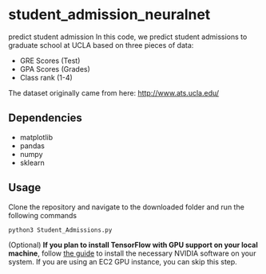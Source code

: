 # student_admission_neuralnet
predict student admission
In this code, we predict student admissions to graduate school at UCLA based on three pieces of data:
- GRE Scores (Test)
- GPA Scores (Grades)
- Class rank (1-4)
 
The dataset originally came from here: http://www.ats.ucla.edu/

## Dependencies
- matplotlib
- pandas
- numpy
- sklearn

## Usage
Clone the repository and navigate to the downloaded folder and run the following commands

`python3 Student_Admissions.py`


(Optional) __If you plan to install TensorFlow with GPU support on your local machine__, follow [the guide](https://www.tensorflow.org/install/) to install the necessary NVIDIA software on your system.  If you are using an EC2 GPU instance, you can skip this step.


